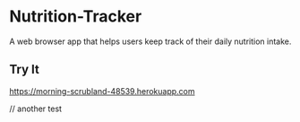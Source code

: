 # Nutrition-Tracker
A web browser app that helps users keep track of their daily nutrition intake.

Try It
---
 https://morning-scrubland-48539.herokuapp.com

// another test